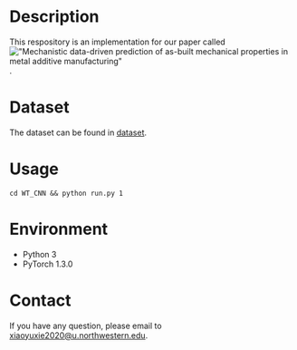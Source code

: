 # Description

This respository is an implementation for our paper called !["Mechanistic data-driven prediction of as-built mechanical properties in metal additive manufacturing"](https://www.nature.com/articles/s41524-021-00555-z).

# Dataset
The dataset can be found in [dataset](https://github.com/xiaoyuxie-vico/DL_AM_Data).

# Usage
`cd WT_CNN && python run.py 1`

# Environment
- Python 3
- PyTorch 1.3.0

# Contact
If you have any question, please email to xiaoyuxie2020@u.northwestern.edu.
